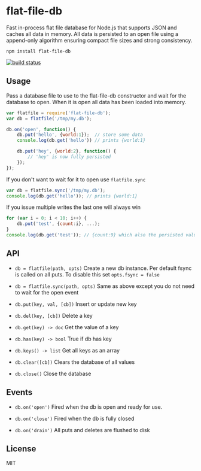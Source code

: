 # flat-file-db

Fast in-process flat file database for Node.js that supports JSON and caches all data in memory.
All data is persisted to an open file using a append-only algorithm ensuring compact file sizes and strong consistency.

	npm install flat-file-db

[![build status](https://secure.travis-ci.org/mafintosh/flat-file-db.png)](http://travis-ci.org/mafintosh/flat-file-db)

## Usage

Pass a database file to use to the flat-file-db constructor and wait for the database to open.
When it is open all data has been loaded into memory.

``` js
var flatfile = require('flat-file-db');
var db = flatfile('/tmp/my.db');

db.on('open', function() {
	db.put('hello', {world:1});  // store some data
	console.log(db.get('hello')) // prints {world:1}

	db.put('hey', {world:2}, function() {
		// 'hey' is now fully persisted
	});
});
```

If you don't want to wait for it to open use `flatfile.sync`

``` js
var db = flatfile.sync('/tmp/my.db');
console.log(db.get('hello')); // prints {world:1}
```

If you issue multiple writes the last one will always win

``` js
for (var i = 0; i < 10; i++) {
	db.put('test', {count:i}, ...);
}
console.log(db.get('test')); // {count:9} which also the persisted value of 'test'
```

## API

* `db = flatfile(path, opts)` Create a new db instance. Per default fsync is called on all puts. To disable this set `opts.fsync = false`

* `db = flatfile.sync(path, opts)` Same as above except you do not need to wait for the open event

* `db.put(key, val, [cb])` Insert or update new key

* `db.del(key, [cb])` Delete a key

* `db.get(key) -> doc` Get the value of a key

* `db.has(key) -> bool` True if db has key

* `db.keys() -> list` Get all keys as an array

* `db.clear([cb])` Clears the database of all values

* `db.close()` Close the database

## Events

* `db.on('open')` Fired when the db is open and ready for use.

* `db.on('close')` Fired when the db is fully closed

* `db.on('drain')` All puts and deletes are flushed to disk

## License

MIT
